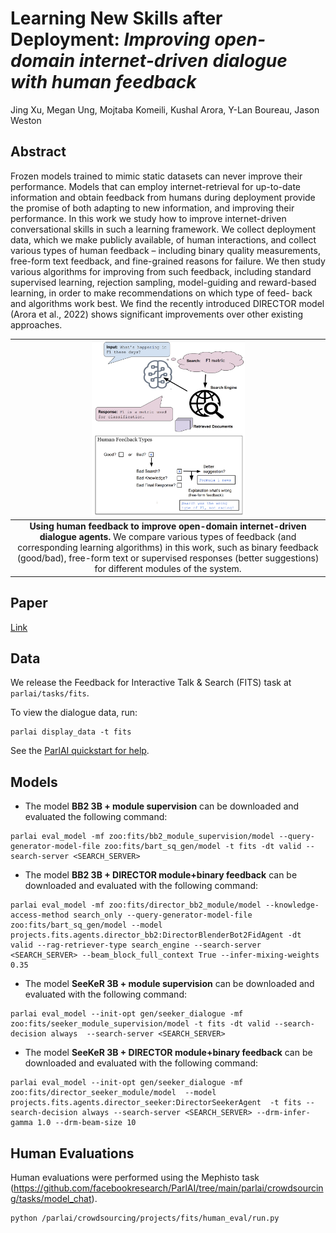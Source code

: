 # Learning New Skills after Deployment: _Improving open-domain internet-driven dialogue with human feedback_

Jing Xu, Megan Ung, Mojtaba Komeili, Kushal Arora, Y-Lan Boureau, Jason Weston

## Abstract

Frozen models trained to mimic static datasets can never improve their performance. Models that can employ internet-retrieval for up-to-date information and obtain feedback from humans during deployment provide the promise of both adapting to new information, and improving their performance. In this work we study how to improve internet-driven conversational skills in such a learning framework. We collect deployment data, which we make publicly available, of human interactions, and collect various types of human feedback – including binary quality measurements, free-form text feedback, and fine-grained reasons for failure. We then study various algorithms for improving from such feedback, including standard supervised learning, rejection sampling, model-guiding and reward-based learning, in order to make recommendations on which type of feed- back and algorithms work best. We find the recently introduced DIRECTOR model (Arora et al., 2022) shows significant improvements over other existing approaches.


| <img width="50%" src="diagram.png" /> |
|:--:|
| **Using human feedback to improve open-domain internet-driven dialogue agents.** We compare various types of feedback (and corresponding learning algorithms) in this work, such as binary feedback (good/bad), free-form text or supervised responses (better suggestions) for different modules of the system.|


## Paper

[Link](https://github.com/facebookresearch/ParlAI/blob/main/projects/fits/fits_paper.pdf)


## Data

We release the Feedback for Interactive Talk & Search (FITS) task at `parlai/tasks/fits`.

To view the dialogue data, run:
```
parlai display_data -t fits
```

See the [ParlAI quickstart for help](http://www.parl.ai/docs/tutorial_quick.html).


## Models

- The model **BB2 3B + module supervision** can be downloaded and evaluated the following command:
```
parlai eval_model -mf zoo:fits/bb2_module_supervision/model --query-generator-model-file zoo:fits/bart_sq_gen/model -t fits -dt valid --search-server <SEARCH_SERVER>
```

- The model **BB2 3B + DIRECTOR module+binary feedback** can be downloaded and evaluated with the following command:
```
parlai eval_model -mf zoo:fits/director_bb2_module/model --knowledge-access-method search_only --query-generator-model-file zoo:fits/bart_sq_gen/model --model projects.fits.agents.director_bb2:DirectorBlenderBot2FidAgent -dt valid --rag-retriever-type search_engine --search-server <SEARCH_SERVER> --beam_block_full_context True --infer-mixing-weights 0.35
```

- The model **SeeKeR 3B + module supervision** can be downloaded and evaluated with the following command:
```
parlai eval_model --init-opt gen/seeker_dialogue -mf zoo:fits/seeker_module_supervision/model -t fits -dt valid --search-decision always  --search-server <SEARCH_SERVER>
```

- The model **SeeKeR 3B + DIRECTOR module+binary feedback** can be downloaded and evaluated with the following command:
```
parlai eval_model --init-opt gen/seeker_dialogue -mf zoo:fits/director_seeker_module/model  --model projects.fits.agents.director_seeker:DirectorSeekerAgent  -t fits --search-decision always --search-server <SEARCH_SERVER> --drm-infer-gamma 1.0 --drm-beam-size 10
```


## Human Evaluations

Human evaluations were performed using the Mephisto task (https://github.com/facebookresearch/ParlAI/tree/main/parlai/crowdsourcing/tasks/model_chat).

```
python /parlai/crowdsourcing/projects/fits/human_eval/run.py
```
